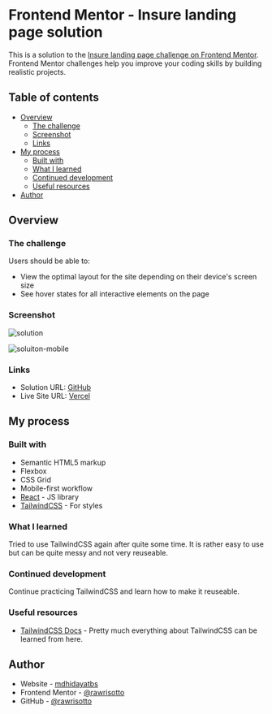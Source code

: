 # Frontend Mentor - Insure landing page solution

This is a solution to the [Insure landing page challenge on Frontend Mentor](https://www.frontendmentor.io/challenges/insure-landing-page-uTU68JV8). Frontend Mentor challenges help you improve your coding skills by building realistic projects. 

## Table of contents

- [Overview](#overview)
  - [The challenge](#the-challenge)
  - [Screenshot](#screenshot)
  - [Links](#links)
- [My process](#my-process)
  - [Built with](#built-with)
  - [What I learned](#what-i-learned)
  - [Continued development](#continued-development)
  - [Useful resources](#useful-resources)
- [Author](#author)

## Overview

### The challenge

Users should be able to:

- View the optimal layout for the site depending on their device's screen size
- See hover states for all interactive elements on the page

### Screenshot

![solution](/design/solution.png)

![soluiton-mobile](/design/solution-mobile.png)

### Links

- Solution URL: [GitHub](https://your-solution-url.com)
- Live Site URL: [Vercel](https://your-live-site-url.com)

## My process

### Built with

- Semantic HTML5 markup
- Flexbox
- CSS Grid
- Mobile-first workflow
- [React](https://reactjs.org/) - JS library
- [TailwindCSS](https://tailwindcss.com/) - For styles

### What I learned

Tried to use TailwindCSS again after quite some time. It is rather easy to use but can be quite messy and not very reuseable.

### Continued development

Continue practicing TailwindCSS and learn how to make it reuseable.

### Useful resources

- [TailwindCSS Docs](https://tailwindcss.com/) - Pretty much everything about TailwindCSS can be learned from here.

## Author

- Website - [mdhidayatbs](https://mdhidayatbs.vercel.app/)
- Frontend Mentor - [@rawrisotto](https://www.frontendmentor.io/profile/rawrisotto)
- GitHub - [@rawrisotto](https://github.com/rawrisotto)
